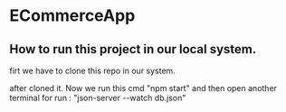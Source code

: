 # ECommerceApp

## How to run this project in our local system.
  firt we have to clone this repo in our system.

after cloned it. Now we run this cmd "npm start" and then open another terminal for run : "json-server --watch db.json"
